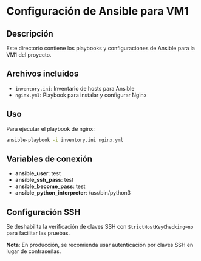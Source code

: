 # Configuración de Ansible para VM1

## Descripción
Este directorio contiene los playbooks y configuraciones de Ansible para la VM1 del proyecto.

## Archivos incluidos

- `inventory.ini`: Inventario de hosts para Ansible
- `nginx.yml`: Playbook para instalar y configurar Nginx

## Uso

Para ejecutar el playbook de nginx:

```bash
ansible-playbook -i inventory.ini nginx.yml
```

## Variables de conexión

- **ansible_user**: test
- **ansible_ssh_pass**: test
- **ansible_become_pass**: test
- **ansible_python_interpreter**: /usr/bin/python3

## Configuración SSH

Se deshabilita la verificación de claves SSH con `StrictHostKeyChecking=no` para facilitar las pruebas.

**Nota**: En producción, se recomienda usar autenticación por claves SSH en lugar de contraseñas.
